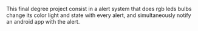 This final degree project consist in a alert system that does rgb leds bulbs change its color light and state with every alert, and simultaneously notify an android app with the alert.
